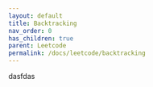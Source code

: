 ```yaml
---
layout: default
title: Backtracking
nav_order: 0
has_children: true
parent: Leetcode
permalink: /docs/leetcode/backtracking
---
```


dasfdas
